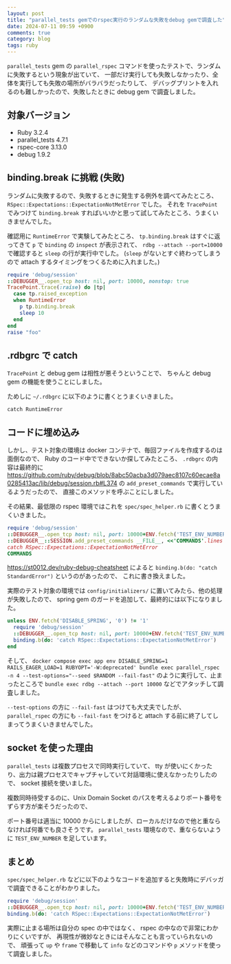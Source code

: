 ```yaml
---
layout: post
title: "parallel_tests gemでのrspec実行のランダムな失敗をdebug gemで調査した"
date: 2024-07-11 09:59 +0900
comments: true
category: blog
tags: ruby
---
```

`parallel_tests` gem の `parallel_rspec` コマンドを使ったテストで、ランダムに失敗するという現象が出ていて、
一部だけ実行しても失敗しなかったり、全体を実行しても失敗の場所がバラバラだったりして、
デバッグプリントを入れるのも難しかったので、失敗したときに debug gem で調査しました。

<!--more-->

## 対象バージョン

- Ruby 3.2.4
- parallel_tests 4.7.1
- rspec-core 3.13.0
- debug 1.9.2

## binding.break に挑戦 (失敗)

ランダムに失敗するので、失敗するときに発生する例外を調べてみたところ、
`RSpec::Expectations::ExpectationNotMetError`  でした。
それを `TracePoint` でみつけて `binding.break` すればいいかと思って試してみたところ、うまくいきませんでした。

確認用に `RuntimeError` で実験してみたところ、
`tp.binding.break` はすぐに返ってきて `p` で `binding` の `inspect` が表示されて、
`rdbg --attach --port=10000` で確認すると `sleep` の行が実行中でした。
(`sleep` がないとすぐ終わってしまうので attach するタイミングをつくるために入れました。)

```ruby
require 'debug/session'
::DEBUGGER__.open_tcp host: nil, port: 10000, nonstop: true
TracePoint.trace(:raise) do |tp|
  case tp.raised_exception
  when RuntimeError
    p tp.binding.break
    sleep 10
  end
end
raise "foo"
```

## .rdbgrc で catch

`TracePoint` と debug gem は相性が悪そうということで、
ちゃんと debug gem の機能を使うことにしました。

ためしに `~/.rdbgrc` に以下のように書くとうまくいきました。

```text
catch RuntimeError
```

## コードに埋め込み

しかし、テスト対象の環境は docker コンテナで、毎回ファイルを作成するのは面倒なので、
Ruby のコード中でできないか探してみたところ、
`.rdbgrc` の内容は最終的に
<https://github.com/ruby/debug/blob/8abc50acba3d079aec8107c60ecae8a0285413ac/lib/debug/session.rb#L374>
の `add_preset_commands` で実行しているようだったので、
直接このメソッドを呼ぶことにしました。

その結果、最低限の rspec 環境ではこれを `spec/spec_helper.rb` に書くとうまくいきました。

```ruby
require 'debug/session'
::DEBUGGER__.open_tcp host: nil, port: 10000+ENV.fetch('TEST_ENV_NUMBER', '').to_i, nonstop: true
::DEBUGGER__::SESSION.add_preset_commands __FILE__, <<'COMMANDS'.lines # inline ~/.rdbgrc
catch RSpec::Expectations::ExpectationNotMetError
COMMANDS
```

<https://st0012.dev/ruby-debug-cheatsheet> によると `binding.b(do: "catch StandardError")` というのがあったので、
これに書き換えました。

実際のテスト対象の環境では `config/initializers/` に置いてみたら、他の処理が失敗したので、
spring gem のガードを追加して、最終的には以下になりました。

```ruby
unless ENV.fetch('DISABLE_SPRING', '0') != '1'
  require 'debug/session'
  ::DEBUGGER__.open_tcp host: nil, port: 10000+ENV.fetch('TEST_ENV_NUMBER', '').to_i, nonstop: true
  binding.b(do: 'catch RSpec::Expectations::ExpectationNotMetError')
end
```

そして、
`docker compose exec app env DISABLE_SPRING=1 RAILS_EAGER_LOAD=1 RUBYOPT='-W:deprecated' bundle exec parallel_rspec -n 4 --test-options="--seed $RANDOM --fail-fast"`
のように実行して、止まったところで
`bundle exec rdbg --attach --port 10000`
などでアタッチして調査しました。

`--test-options` の方に `--fail-fast` はつけても大丈夫でしたが、
`parallel_rspec` の方にも `--fail-fast` をつけると attach する前に終了してしまってうまくいきませんでした。

## socket を使った理由

`parallel_tests` は複数プロセスで同時実行していて、
tty が使いにくかったり、出力は親プロセスでキャプチャしていて対話環境に使えなかったりしたので、
socket 接続を使いました。

複数同時待受するのに、Unix Domain Socket のパスを考えるよりポート番号をずらす方が楽そうだったので、


ポート番号は適当に 10000 からにしましたが、ローカルだけなので他と重ならなければ何番でも良さそうです。
`parallel_tests` 環境なので、重ならないように `TEST_ENV_NUMBER` を足しています。

## まとめ

`spec/spec_helper.rb` などに以下のようなコードを追加すると失敗時にデバッガで調査できることがわかりました。

```ruby
require 'debug/session'
::DEBUGGER__.open_tcp host: nil, port: 10000+ENV.fetch('TEST_ENV_NUMBER', '').to_i, nonstop: true
binding.b(do: 'catch RSpec::Expectations::ExpectationNotMetError')
```

実際に止まる場所は自分の spec の中ではなく、
rspec の中なので非常にわかりにくいですが、
再現性が微妙なときにはそんなことも言っていられないので、
頑張って `up` や `frame` で移動して `info` などのコマンドや `p` メソッドを使って調査しました。
